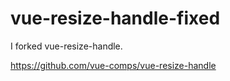 # vue-resize-handle-fixed

I forked vue-resize-handle.

https://github.com/vue-comps/vue-resize-handle